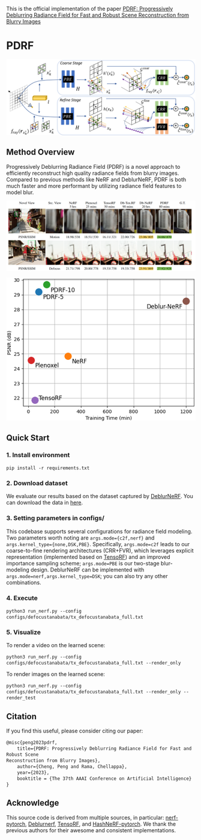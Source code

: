 This is the official implementation of the paper [PDRF: Progressively Deblurring Radiance Field for Fast and Robust Scene
Reconstruction from Blurry Images](https://arxiv.org/abs/2208.08049)
# PDRF
![](PDRF_network.png)
## Method Overview
Progressively Deblurring Radiance Field (PDRF) is a novel approach to efficiently reconstruct high quality radiance fields from blurry images. Compared to previous methods like NeRF and DeblurNeRF, PDRF is both much faster and more performant by utilizing radiance field features to model blur. 

![](results.png)

<p align="center">
  <img src="PDRF_plot.png" />
</p>



## Quick Start

### 1. Install environment

```
pip install -r requirements.txt
```

### 2. Download dataset
We evaluate our results based on the dataset captured by [DeblurNeRF](https://arxiv.org/abs/2111.14292). You can download the data in [here](https://hkustconnect-my.sharepoint.com/:f:/g/personal/lmaag_connect_ust_hk/EqB3QrnNG5FMpGzENQq_hBMBSaCQiZXP7yGCVlBHIGuSVA?e=UaSQCC). 


### 3. Setting parameters in configs/

This codebase supports several configurations for radiance field modeling. Two parameters worth noting are ```args.mode={c2f,nerf}``` and ```args.kernel_type={none,DSK,PBE}```. Specifically, ```args.mode=c2f``` leads to our coarse-to-fine rendering architectures (CRR+FVR), which leverages explicit representation (implemented based on [TensoRF](https://arxiv.org/abs/2203.09517)) and an improved importance sampling scheme; ```args.mode=PBE``` is our two-stage blur-modeling design. DeblurNeRF can be implemented with ```args.mode=nerf,args.kernel_type=DSK```; you can also try any other combinations. 



### 4. Execute

```
python3 run_nerf.py --config configs/defocustanabata/tx_defocustanabata_full.txt
```

### 5. Visualize
To render a video on the learned scene:
```
python3 run_nerf.py --config configs/defocustanabata/tx_defocustanabata_full.txt --render_only
```

To render images on the learned scene:
```
python3 run_nerf.py --config configs/defocustanabata/tx_defocustanabata_full.txt --render_only --render_test
```


## Citation
If you find this useful, please consider citing our paper:
```
@misc{peng2023pdrf,
    title={PDRF: Progressively Deblurring Radiance Field for Fast and Robust Scene
Reconstruction from Blurry Images},
    author={Cheng, Peng and Rama, Chellappa},
    year={2023},
    booktitle = {The 37th AAAI Conference on Artificial Intelligence}
}
```

## Acknowledge
This source code is derived from multiple sources, in particular: [nerf-pytorch](https://github.com/yenchenlin/nerf-pytorch/), [Deblurnerf](https://github.com/limacv/Deblur-NeRF), [TensoRF](https://github.com/apchenstu/TensoRF), and [HashNeRF-pytorch](https://github.com/yashbhalgat/HashNeRF-pytorch). We thank the previous authors for their awesome and consistent implementations. 
